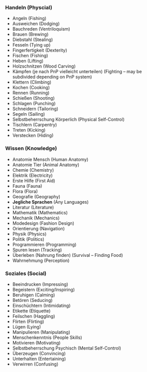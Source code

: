 ### **Handeln (Physcial)**
- Angeln (Fishing)  
- Ausweichen (Dodging)  
- Bauchreden (Ventriloquism)  
- Brauen (Brewing)  
- Diebstahl (Stealing)  
- Fesseln (Tying up)  
- Fingerfertigkeit (Dexterity)  
- Fischen (Fishing)  
- Heben (Lifting)  
- Holzschnitzen (Wood Carving)  
- Kämpfen (je nach PnP vielleicht unterteilen) (Fighting – may be subdivided depending on PnP system)  
- Klettern (Climbing)  
- Kochen (Cooking)  
- Rennen (Running)  
- Schießen (Shooting)  
- Schlagen (Punching)  
- Schneidern (Tailoring)  
- Segeln (Sailing)  
- Selbstbeherrschung Körperlich (Physical Self-Control)  
- Tischlern (Carpentry)  
- Treten (Kicking)  
- Verstecken (Hiding)  

### **Wissen (Knowledge)**
- Anatomie Mensch (Human Anatomy)  
- Anatomie Tier (Animal Anatomy)  
- Chemie (Chemistry)  
- Elektrik (Electricity)  
- Erste Hilfe (First Aid)  
- Fauna (Fauna)  
- Flora (Flora)  
- Geografie (Geography)  
- **Jegliche Sprachen** (Any Languages)  
- Literatur (Literature)  
- Mathematik (Mathematics)  
- Mechanik (Mechanics)  
- Modedesign (Fashion Design)  
- Orientierung (Navigation)  
- Physik (Physics)  
- Politik (Politics)  
- Programmieren (Programming)  
- Spuren lesen (Tracking)  
- Überleben (Nahrung finden) (Survival – Finding Food)  
- Wahrnehmung (Perception)  

### **Soziales (Social)**
- Beeindrucken (Impressing)  
- Begeistern (Exciting/Inspiring)  
- Beruhigen (Calming)  
- Betören (Seducing)  
- Einschüchtern (Intimidating)  
- Etikette (Etiquette)  
- Feilschen (Haggling)  
- Flirten (Flirting)  
- Lügen (Lying)  
- Manipulieren (Manipulating)  
- Menschenkenntnis (People Skills)  
- Motivieren (Motivating)  
- Selbstbeherrschung Psychisch (Mental Self-Control)  
- Überzeugen (Convincing)  
- Unterhalten (Entertaining)  
- Verwirren (Confusing)  
